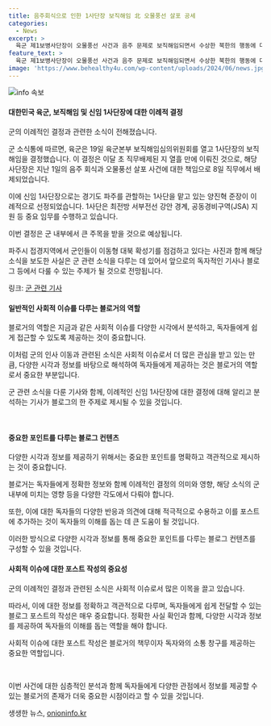 ```yaml
---
title: 음주회식으로 인한 1사단장 보직해임 北 오물풍선 살포 공세
categories:
  - News
excerpt: >
  육군 제1보병사단장이 오물풍선 사건과 음주 문제로 보직해임되면서 수상한 북한의 행동에 대비하기 위해 대북 확성기를 설치한 것이 화제다. 1사단장의 이례적 보직해임에 관심이 쏠리며, 새로운 신임 1사단장 양진혁 준장의 역할이 주목된다.
feature_text: >
  육군 제1보병사단장이 오물풍선 사건과 음주 문제로 보직해임되면서 수상한 북한의 행동에 대비하기 위해 대북 확성기를 설치한 것이 화제다. 1사단장의 이례적 보직해임에 관심이 쏠리며, 새로운 신임 1사단장 양진혁 준장의 역할이 주목된다.
image: 'https://www.behealthy4u.com/wp-content/uploads/2024/06/news.jpg'
---
```


<p><img src="https://www.behealthy4u.com/wp-content/uploads/2024/06/news.jpg" alt="info 속보" /></p>

<h4>대한민국 육군, 보직해임 및 신임 1사단장에 대한 이례적 결정</h4>

<p>군의 이례적인 결정과 관련한 소식이 전해졌습니다. </p>

<p>군 소식통에 따르면, 육군은 19일 육군본부 보직해임심의위원회를 열고 1사단장의 보직해임을 결정했습니다. 이 결정은 이달 초 직무배제된 지 열흘 만에 이뤄진 것으로, 해당 사단장은 지난 1일의 음주 회식과 오물풍선 살포 사건에 대한 책임으로 8일 직무에서 배제되었습니다. </p>

<p>이에 신임 1사단장으로는 경기도 파주를 관할하는 1사단을 맡고 있는 양진혁 준장이 이례적으로 선정되었습니다. 1사단은 최전방 서부전선 강안 경계, 공동경비구역(JSA) 지원 등 중요 임무를 수행하고 있습니다.</p>

<p>이번 결정은 군 내부에서 큰 주목을 받을 것으로 예상됩니다. </p>

<p>파주시 접경지역에서 군인들이 이동형 대북 확성기를 점검하고 있다는 사진과 함께 해당 소식을 보도한 사실은 군 관련 소식을 다루는 데 있어서 앞으로의 독자적인 기사나 블로그 등에서 다룰 수 있는 주제가 될 것으로 전망됩니다. </p>

<p>링크: <a href="https://www.example.com/news/military">군 관련 기사</a></p>

<h4>일반적인 사회적 이슈를 다루는 블로거의 역할</h4>

<p>블로거의 역할은 지금과 같은 사회적 이슈를 다양한 시각에서 분석하고, 독자들에게 쉽게 접근할 수 있도록 제공하는 것이 중요합니다.</p>

<p>이처럼 군의 인사 이동과 관련된 소식은 사회적 이슈로서 더 많은 관심을 받고 있는 만큼, 다양한 시각과 정보를 바탕으로 해석하여 독자들에게 제공하는 것은 블로거의 역할로서 중요한 부분입니다.</p>

<p>군 관련 소식을 다룬 기사와 함께, 이례적인 신임 1사단장에 대한 결정에 대해 알리고 분석하는 기사가 블로그의 한 주제로 제시될 수 있을 것입니다. </p>

<p data-ke-size="size16">&nbsp;</p>

<h4>중요한 포인트를 다루는 블로그 컨텐츠</h4>

<p>다양한 시각과 정보를 제공하기 위해서는 중요한 포인트를 명확하고 객관적으로 제시하는 것이 중요합니다.</p>

<p>블로거는 독자들에게 정확한 정보와 함께 이례적인 결정의 의미와 영향, 해당 소식의 군 내부에 미치는 영향 등을 다양한 각도에서 다뤄야 합니다. </p>

<p>또한, 이에 대한 독자들의 다양한 반응과 의견에 대해 적극적으로 수용하고 이를 포스트에 추가하는 것이 독자들의 이해를 돕는 데 큰 도움이 될 것입니다.</p>

<p>이러한 방식으로 다양한 시각과 정보를 통해 중요한 포인트를 다루는 블로그 컨텐츠를 구성할 수 있을 것입니다.</p>

<h4>사회적 이슈에 대한 포스트 작성의 중요성</h4>

<p>군의 이례적인 결정과 관련된 소식은 사회적 이슈로서 많은 이목을 끌고 있습니다.</p>

<p>따라서, 이에 대한 정보를 정확하고 객관적으로 다루며, 독자들에게 쉽게 전달할 수 있는 블로그 포스트의 작성은 매우 중요합니다. 정확한 사실 확인과 함께, 다양한 시각과 정보를 제공하여 독자들의 이해를 돕는 역할을 해야 합니다.</p>

<p>사회적 이슈에 대한 포스트 작성은 블로거의 책무이자 독자와의 소통 창구를 제공하는 중요한 역할입니다.</p>

<p data-ke-size="size16">&nbsp;</p>

<p>이번 사건에 대한 심층적인 분석과 함께 독자들에게 다양한 관점에서 정보를 제공할 수 있는 블로거의 존재가 더욱 중요한 시점이라고 할 수 있을 것입니다.</p>
생생한 뉴스, <a href="https://onioninfo.kr" rel="dofollow">onioninfo.kr</a>


